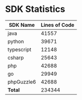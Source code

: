 # SDK Statistics

| SDK Name | Lines of Code |
| -------- | ------------- |
| java | 41557 |
| python | 39671 |
| typescript | 12148 |
| csharp | 25643 |
| php | 42688 |
| go | 29949 |
| phpGuzzle6 | 42688 |
| **Total** | 234344 |

